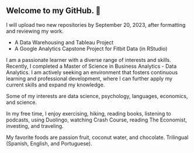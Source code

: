 ## Welcome to my GitHub. 👋



I will upload two new repositories by September 20, 2023, after formatting and reviewing my work.

- A Data Warehousing and Tableau Project
- A Google Analytics Capstone Project for Fitbit Data (in RStudio)
  

I am a passionate learner with a diverse range of interests and skills. Recently, I completed a Master of Science in Business Analytics - Data Analytics. I am actively seeking an environment that fosters continuous learning and professional development, where I can further apply my current skills and expand my knowledge.

Some of my interests are data science, psychology, languages, economics, and science. 

In my free time, I enjoy exercising, hiking, reading books, listening to podcasts, using Duolingo, watching Crash Course, reading The Economist, investing, and traveling. 

My favorite foods are passion fruit, coconut water, and chocolate. Trilingual (Spanish, English, and Portuguese).


